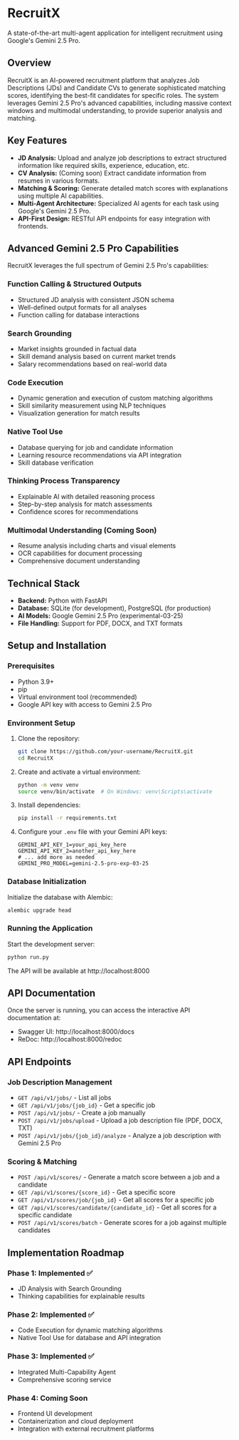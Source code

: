 # RecruitX

A state-of-the-art multi-agent application for intelligent recruitment using Google's Gemini 2.5 Pro.

## Overview

RecruitX is an AI-powered recruitment platform that analyzes Job Descriptions (JDs) and Candidate CVs to generate sophisticated matching scores, identifying the best-fit candidates for specific roles. The system leverages Gemini 2.5 Pro's advanced capabilities, including massive context windows and multimodal understanding, to provide superior analysis and matching.

## Key Features

- **JD Analysis:** Upload and analyze job descriptions to extract structured information like required skills, experience, education, etc.
- **CV Analysis:** (Coming soon) Extract candidate information from resumes in various formats.
- **Matching & Scoring:** Generate detailed match scores with explanations using multiple AI capabilities.
- **Multi-Agent Architecture:** Specialized AI agents for each task using Google's Gemini 2.5 Pro.
- **API-First Design:** RESTful API endpoints for easy integration with frontends.

## Advanced Gemini 2.5 Pro Capabilities

RecruitX leverages the full spectrum of Gemini 2.5 Pro's capabilities:

### Function Calling & Structured Outputs
- Structured JD analysis with consistent JSON schema
- Well-defined output formats for all analyses
- Function calling for database interactions

### Search Grounding
- Market insights grounded in factual data
- Skill demand analysis based on current market trends
- Salary recommendations based on real-world data

### Code Execution
- Dynamic generation and execution of custom matching algorithms
- Skill similarity measurement using NLP techniques
- Visualization generation for match results

### Native Tool Use
- Database querying for job and candidate information
- Learning resource recommendations via API integration
- Skill database verification

### Thinking Process Transparency
- Explainable AI with detailed reasoning process
- Step-by-step analysis for match assessments
- Confidence scores for recommendations

### Multimodal Understanding (Coming Soon)
- Resume analysis including charts and visual elements
- OCR capabilities for document processing
- Comprehensive document understanding

## Technical Stack

- **Backend:** Python with FastAPI
- **Database:** SQLite (for development), PostgreSQL (for production)
- **AI Models:** Google Gemini 2.5 Pro (experimental-03-25)
- **File Handling:** Support for PDF, DOCX, and TXT formats

## Setup and Installation

### Prerequisites

- Python 3.9+ 
- pip
- Virtual environment tool (recommended)
- Google API key with access to Gemini 2.5 Pro

### Environment Setup

1. Clone the repository:
   ```bash
   git clone https://github.com/your-username/RecruitX.git
   cd RecruitX
   ```

2. Create and activate a virtual environment:
   ```bash
   python -m venv venv
   source venv/bin/activate  # On Windows: venv\Scripts\activate
   ```

3. Install dependencies:
   ```bash
   pip install -r requirements.txt
   ```

4. Configure your `.env` file with your Gemini API keys:
   ```
   GEMINI_API_KEY_1=your_api_key_here
   GEMINI_API_KEY_2=another_api_key_here
   # ... add more as needed
   GEMINI_PRO_MODEL=gemini-2.5-pro-exp-03-25
   ```

### Database Initialization

Initialize the database with Alembic:

```bash
alembic upgrade head
```

### Running the Application

Start the development server:

```bash
python run.py
```

The API will be available at http://localhost:8000

## API Documentation

Once the server is running, you can access the interactive API documentation at:

- Swagger UI: http://localhost:8000/docs
- ReDoc: http://localhost:8000/redoc

## API Endpoints

### Job Description Management

- `GET /api/v1/jobs/` - List all jobs
- `GET /api/v1/jobs/{job_id}` - Get a specific job
- `POST /api/v1/jobs/` - Create a job manually
- `POST /api/v1/jobs/upload` - Upload a job description file (PDF, DOCX, TXT)
- `POST /api/v1/jobs/{job_id}/analyze` - Analyze a job description with Gemini 2.5 Pro

### Scoring & Matching

- `POST /api/v1/scores/` - Generate a match score between a job and a candidate
- `GET /api/v1/scores/{score_id}` - Get a specific score
- `GET /api/v1/scores/job/{job_id}` - Get all scores for a specific job
- `GET /api/v1/scores/candidate/{candidate_id}` - Get all scores for a specific candidate
- `POST /api/v1/scores/batch` - Generate scores for a job against multiple candidates

## Implementation Roadmap

### Phase 1: Implemented ✅
- JD Analysis with Search Grounding
- Thinking capabilities for explainable results

### Phase 2: Implemented ✅
- Code Execution for dynamic matching algorithms 
- Native Tool Use for database and API integration

### Phase 3: Implemented ✅
- Integrated Multi-Capability Agent
- Comprehensive scoring service

### Phase 4: Coming Soon
- Frontend UI development
- Containerization and cloud deployment
- Integration with external recruitment platforms 